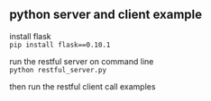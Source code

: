 ## python server and client example
install flask  
`pip install flask==0.10.1`  

run the restful server on command line   
`python restful_server.py`  

then run the restful client call examples  

